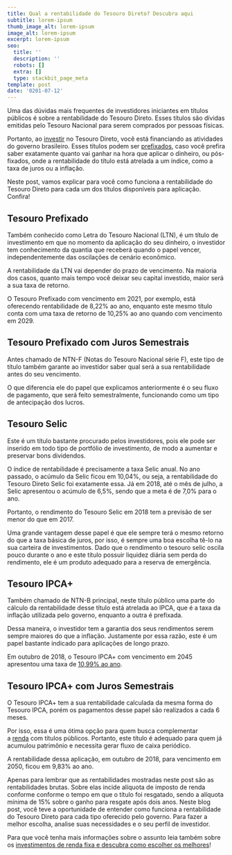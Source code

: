 ```yaml
---
title: Qual a rentabilidade do Tesouro Direto? Descubra aqui
subtitle: lorem-ipsum
thumb_image_alt: lorem-ipsum
image_alt: lorem-ipsum
excerpt: lorem-ipsum
seo:
  title: ''
  description: ''
  robots: []
  extra: []
  type: stackbit_page_meta
template: post
date: '0201-07-12'
---
```

Uma das dúvidas mais frequentes de investidores iniciantes em títulos públicos é sobre a rentabilidade do Tesouro Direto. Esses títulos são dívidas emitidas pelo Tesouro Nacional para serem comprados por pessoas físicas.

Portanto, ao [investir](https://saudemaisacao.com.br/blog/voce-sabe-quanto-investir-em-renda-fixa/) no Tesouro Direto, você está financiando as atividades do governo brasileiro. Esses títulos podem ser [prefixados](https://saudemaisacao.com.br/blog/pos-ou-pre-como-investir-em-renda-fixa/), caso você prefira saber exatamente quanto vai ganhar na hora que aplicar o dinheiro, ou pós-fixados, onde a rentabilidade do título está atrelada a um índice, como a taxa de juros ou a inflação.

Neste post, vamos explicar para você como funciona a rentabilidade do Tesouro Direto para cada um dos títulos disponíveis para aplicação. Confira!

## **Tesouro Prefixado**

Também conhecido como Letra do Tesouro Nacional (LTN), é um título de investimento em que no momento da aplicação do seu dinheiro, o investidor tem conhecimento da quantia que receberá quando o papel vencer, independentemente das oscilações de cenário econômico.

A rentabilidade da LTN vai depender do prazo de vencimento. Na maioria dos casos, quanto mais tempo você deixar seu capital investido, maior será a sua taxa de retorno.

O Tesouro Prefixado com vencimento em 2021, por exemplo, está oferecendo rentabilidade de 8,22% ao ano, enquanto este mesmo título conta com uma taxa de retorno de 10,25% ao ano quando com vencimento em 2029.

## **Tesouro Prefixado com Juros Semestrais**

Antes chamado de NTN-F (Notas do Tesouro Nacional série F), este tipo de título também garante ao investidor saber qual será a sua rentabilidade antes do seu vencimento.

O que diferencia ele do papel que explicamos anteriormente é o seu fluxo de pagamento, que será feito semestralmente, funcionando como um tipo de antecipação dos lucros.

## **Tesouro Selic**

Este é um título bastante procurado pelos investidores, pois ele pode ser inserido em todo tipo de portfólio de investimento, de modo a aumentar e preservar bons dividendos.

O índice de rentabilidade é precisamente a taxa Selic anual. No ano passado, o acúmulo da Selic ficou em 10,04%, ou seja, a rentabilidade do Tesouro Direto Selic foi exatamente essa. Já em 2018, até o mês de julho, a Selic apresentou o acúmulo de 6,5%, sendo que a meta é de 7,0% para o ano.

Portanto, o rendimento do Tesouro Selic em 2018 tem a previsão de ser menor do que em 2017.

Uma grande vantagem desse papel é que ele sempre terá o mesmo retorno do que a taxa básica de juros, por isso, é sempre uma boa escolha tê-lo na sua carteira de investimentos. Dado que o rendimento o tesouro selic oscila pouco durante o ano e este título possuir liquidez diária sem perda do rendimento, ele é um produto adequado para a reserva de emergência.

## **Tesouro IPCA+**

Também chamado de NTN-B principal, neste título público uma parte do cálculo da rentabilidade desse título está atrelada ao IPCA, que é a taxa da inflação utilizada pelo governo, enquanto a outra é prefixada.

Dessa maneira, o investidor tem a garantia dos seus rendimentos serem sempre maiores do que a inflação. Justamente por essa razão, este é um papel bastante indicado para aplicações de longo prazo.

Em outubro de 2018, o Tesouro IPCA+ com vencimento em 2045 apresentou uma taxa de [10,99% ao ano](http://www.tesouro.gov.br/-/rentabilidade-acumulada).

## **Tesouro IPCA+ com Juros Semestrais**

O Tesouro IPCA+ tem a sua rentabilidade calculada da mesma forma do Tesouro IPCA, porém os pagamentos desse papel são realizados a cada 6 meses.

Por isso, essa é uma ótima opção para quem busca complementar a [renda](https://saudemaisacao.com.br/blog/afinal-o-que-e-renda-fixa-e-renda-variavel/) com títulos públicos. Portanto, este título é adequado para quem já acumulou patrimônio e necessita gerar fluxo de caixa periódico.

A rentabilidade dessa aplicação, em outubro de 2018, para vencimento em 2050, ficou em 9,83% ao ano.

Apenas para lembrar que as rentabilidades mostradas neste post são as rentabilidades brutas. Sobre elas incide alíquota de imposto de renda conforme conforme o tempo em que o título foi resgatado, sendo a alíquota mínima de 15% sobre o ganho para resgate após dois anos.
Neste blog post, você teve a oportunidade de entender como funciona a rentabilidade do Tesouro Direto para cada tipo oferecido pelo governo. Para fazer a melhor escolha, analise suas necessidades e o seu perfil de investidor.

Para que você tenha mais informações sobre o assunto leia também sobre os [investimentos de renda fixa e descubra como escolher os melhores](https://saudemaisacao.com.br/blog/investimentos-de-renda-fixa-descubra-como-escolher-os-melhores/)!
